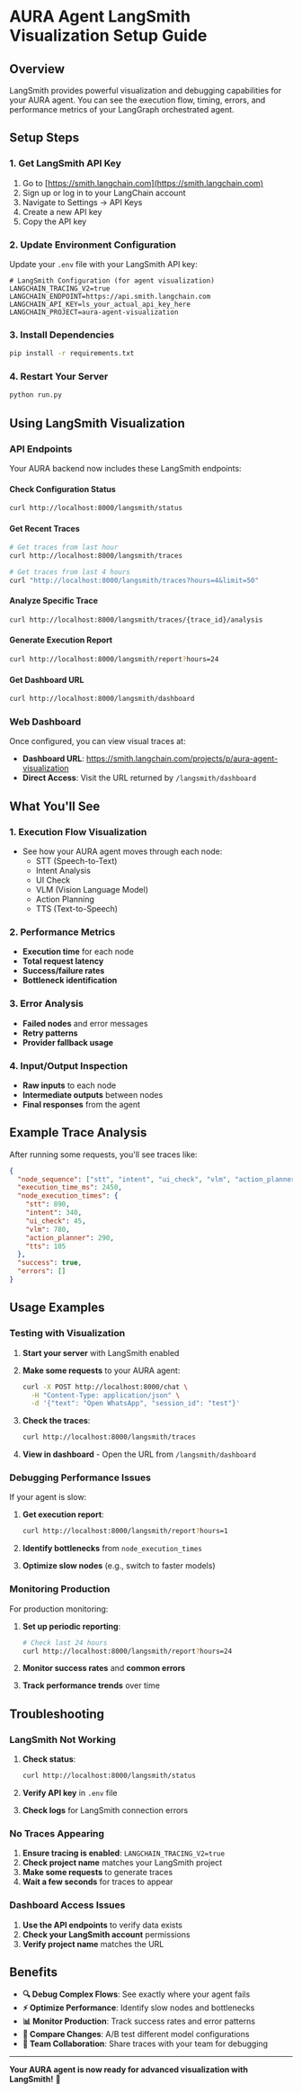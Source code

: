 # AURA Agent LangSmith Visualization Setup Guide

## Overview

LangSmith provides powerful visualization and debugging capabilities for your AURA agent. You can see the execution flow, timing, errors, and performance metrics of your LangGraph orchestrated agent.

## Setup Steps

### 1. Get LangSmith API Key

1. Go to [https://smith.langchain.com](https://smith.langchain.com)
2. Sign up or log in to your LangChain account
3. Navigate to Settings → API Keys
4. Create a new API key
5. Copy the API key

### 2. Update Environment Configuration

Update your `.env` file with your LangSmith API key:

```env
# LangSmith Configuration (for agent visualization)
LANGCHAIN_TRACING_V2=true
LANGCHAIN_ENDPOINT=https://api.smith.langchain.com
LANGCHAIN_API_KEY=ls_your_actual_api_key_here
LANGCHAIN_PROJECT=aura-agent-visualization
```

### 3. Install Dependencies

```bash
pip install -r requirements.txt
```

### 4. Restart Your Server

```bash
python run.py
```

## Using LangSmith Visualization

### API Endpoints

Your AURA backend now includes these LangSmith endpoints:

#### Check Configuration Status
```bash
curl http://localhost:8000/langsmith/status
```

#### Get Recent Traces
```bash
# Get traces from last hour
curl http://localhost:8000/langsmith/traces

# Get traces from last 4 hours
curl "http://localhost:8000/langsmith/traces?hours=4&limit=50"
```

#### Analyze Specific Trace
```bash
curl http://localhost:8000/langsmith/traces/{trace_id}/analysis
```

#### Generate Execution Report
```bash
curl http://localhost:8000/langsmith/report?hours=24
```

#### Get Dashboard URL
```bash
curl http://localhost:8000/langsmith/dashboard
```

### Web Dashboard

Once configured, you can view visual traces at:
- **Dashboard URL**: https://smith.langchain.com/projects/p/aura-agent-visualization
- **Direct Access**: Visit the URL returned by `/langsmith/dashboard`

## What You'll See

### 1. **Execution Flow Visualization**
- See how your AURA agent moves through each node:
  - STT (Speech-to-Text)
  - Intent Analysis
  - UI Check
  - VLM (Vision Language Model)
  - Action Planning
  - TTS (Text-to-Speech)

### 2. **Performance Metrics**
- **Execution time** for each node
- **Total request latency**
- **Success/failure rates**
- **Bottleneck identification**

### 3. **Error Analysis**
- **Failed nodes** and error messages
- **Retry patterns**
- **Provider fallback usage**

### 4. **Input/Output Inspection**
- **Raw inputs** to each node
- **Intermediate outputs** between nodes
- **Final responses** from the agent

## Example Trace Analysis

After running some requests, you'll see traces like:

```json
{
  "node_sequence": ["stt", "intent", "ui_check", "vlm", "action_planner", "tts"],
  "execution_time_ms": 2450,
  "node_execution_times": {
    "stt": 890,
    "intent": 340,
    "ui_check": 45,
    "vlm": 780,
    "action_planner": 290,
    "tts": 105
  },
  "success": true,
  "errors": []
}
```

## Usage Examples

### Testing with Visualization

1. **Start your server** with LangSmith enabled
2. **Make some requests** to your AURA agent:
   ```bash
   curl -X POST http://localhost:8000/chat \
     -H "Content-Type: application/json" \
     -d '{"text": "Open WhatsApp", "session_id": "test"}'
   ```

3. **Check the traces**:
   ```bash
   curl http://localhost:8000/langsmith/traces
   ```

4. **View in dashboard** - Open the URL from `/langsmith/dashboard`

### Debugging Performance Issues

If your agent is slow:

1. **Get execution report**:
   ```bash
   curl http://localhost:8000/langsmith/report?hours=1
   ```

2. **Identify bottlenecks** from `node_execution_times`

3. **Optimize slow nodes** (e.g., switch to faster models)

### Monitoring Production

For production monitoring:

1. **Set up periodic reporting**:
   ```bash
   # Check last 24 hours
   curl http://localhost:8000/langsmith/report?hours=24
   ```

2. **Monitor success rates** and **common errors**

3. **Track performance trends** over time

## Troubleshooting

### LangSmith Not Working

1. **Check status**:
   ```bash
   curl http://localhost:8000/langsmith/status
   ```

2. **Verify API key** in `.env` file

3. **Check logs** for LangSmith connection errors

### No Traces Appearing

1. **Ensure tracing is enabled**: `LANGCHAIN_TRACING_V2=true`
2. **Check project name** matches your LangSmith project
3. **Make some requests** to generate traces
4. **Wait a few seconds** for traces to appear

### Dashboard Access Issues

1. **Use the API endpoints** to verify data exists
2. **Check your LangSmith account** permissions
3. **Verify project name** matches the URL

## Benefits

- **🔍 Debug Complex Flows**: See exactly where your agent fails
- **⚡ Optimize Performance**: Identify slow nodes and bottlenecks  
- **📊 Monitor Production**: Track success rates and error patterns
- **🧪 Compare Changes**: A/B test different model configurations
- **👥 Team Collaboration**: Share traces with your team for debugging

---

**Your AURA agent is now ready for advanced visualization with LangSmith!** 🚀
